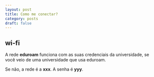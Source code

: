 ```yaml
---
layout: post
title: Como me conectar?
category: posts
draft: false
---
```


wi-fi
---

A rede **eduroam** funciona com as suas credenciais da universidade, se você veio de uma universidade que usa eduroam.

Se não, a rede é a **xxx**. A senha é **yyy**.

